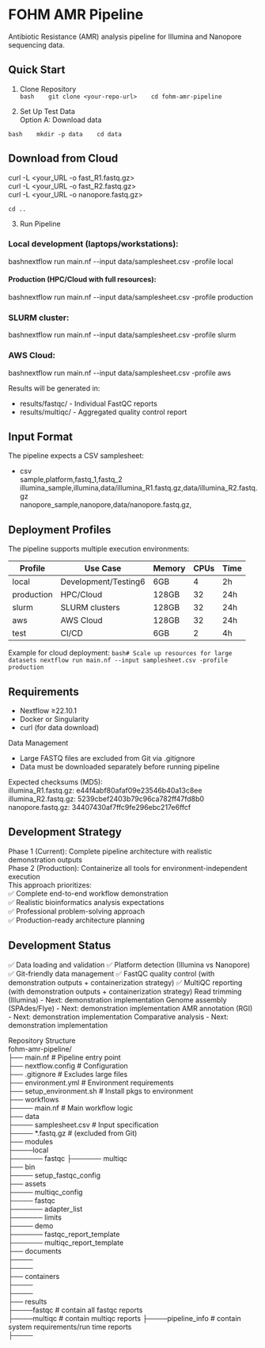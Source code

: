 # FOHM AMR Pipeline

Antibiotic Resistance (AMR) analysis pipeline for Illumina and Nanopore sequencing data.   

## Quick Start   
1. Clone Repository   
`bash   
git clone <your-repo-url>   
cd fohm-amr-pipeline`   

2. Set Up Test Data   
Option A: Download data   

`bash   
mkdir -p data   
cd data  `

## Download from Cloud
curl -L <your_URL -o fast_R1.fastq.gz>   
curl -L <your_URL -o fast_R2.fastq.gz>   
curl -L <your_URL -o nanopore.fastq.gz>   

`cd ..`   

3. Run Pipeline   
### Local development (laptops/workstations):     
bashnextflow run main.nf --input data/samplesheet.csv -profile local   

#### Production (HPC/Cloud with full resources):   
bashnextflow run main.nf --input data/samplesheet.csv -profile production   

### SLURM cluster:   
bashnextflow run main.nf --input data/samplesheet.csv -profile slurm   

### AWS Cloud:   
bashnextflow run main.nf --input data/samplesheet.csv -profile aws   

Results will be generated in:   
- results/fastqc/ - Individual FastQC reports   
- results/multiqc/ - Aggregated quality control report   

## Input Format   
The pipeline expects a CSV samplesheet:   
- csv  
sample,platform,fastq_1,fastq_2   
illumina_sample,illumina,data/illumina_R1.fastq.gz,data/illumina_R2.fastq.gz   
nanopore_sample,nanopore,data/nanopore.fastq.gz,   

## Deployment Profiles   
The pipeline supports multiple execution environments:   

|Profile  |Use Case  |Memory  |CPUs  |Time  |   
| --- | --- | --- | --- | --- |
|local          |Development/Testing6 | 6GB           | 4             | 2h         | # used only with portion of data    
|production     |HPC/Cloud            | 128GB         | 32            | 24h        |   
|slurm          |SLURM clusters       | 128GB         | 32            | 24h        |   
|aws            |AWS Cloud            | 128GB         | 32            | 24h        |   
|test           |CI/CD                | 6GB           | 2             | 4h         | # used only with portion of data    

Example for cloud deployment:
`
bash# Scale up resources for large datasets
nextflow run main.nf --input samplesheet.csv -profile production
`

## Requirements   
- Nextflow ≥22.10.1   
- Docker or Singularity   
- curl (for data download)   

Data Management   
- Large FASTQ files are excluded from Git via .gitignore   
- Data must be downloaded separately before running pipeline   

Expected checksums (MD5):   
illumina_R1.fastq.gz: e44f4abf80afaf09e23546b40a13c8ee   
illumina_R2.fastq.gz: 5239cbef2403b79c96ca782ff47fd8b0   
nanopore.fastq.gz: 34407430af7ffc9fe296ebc217e6ffcf   

## Development Strategy   
Phase 1 (Current): Complete pipeline architecture with realistic demonstration outputs   
Phase 2 (Production): Containerize all tools for environment-independent execution   
This approach prioritizes:   
✅ Complete end-to-end workflow demonstration   
✅ Realistic bioinformatics analysis expectations   
✅ Professional problem-solving approach   
✅ Production-ready architecture planning   

## Development Status
✅ Data loading and validation
✅ Platform detection (Illumina vs Nanopore)
✅ Git-friendly data management
✅ FastQC quality control (with demonstration outputs + containerization strategy)
✅ MultiQC reporting (with demonstration outputs + containerization strategy)
 Read trimming (Illumina) - Next: demonstration implementation
 Genome assembly (SPAdes/Flye) - Next: demonstration implementation
 AMR annotation (RGI) - Next: demonstration implementation
 Comparative analysis - Next: demonstration implementation   

Repository Structure   
fohm-amr-pipeline/   
├── main.nf                 # Pipeline entry point   
├── nextflow.config         # Configuration   
├── .gitignore             # Excludes large files   
├── environment.yml        # Environment requirements   
├── setup_environment.sh   # Install pkgs to environment   
├── workflows   
├──── main.nf       # Main workflow logic   
├── data   
├──── samplesheet.csv    # Input specification   
├──── *.fastq.gz         # (excluded from Git)   
├── modules   
├────local       
├────── fastqc
├────── multiqc   
├── bin   
├──── setup_fastqc_config   
├── assets    
├──── multiqc_config      
├──── fastqc   
├────── adapter_list   
├────── limits   
├──── demo   
├────── fastqc_report_template   
├────── multiqc_report_template     
├── documents   
├────    
├────    
├── containers   
├────    
├────    
├── results   
├────fastqc                # contain all fastqc reports    
├────multiqc               # contain multiqc reports
├────pipeline_info         # contain system requirements/run time reports    
├────